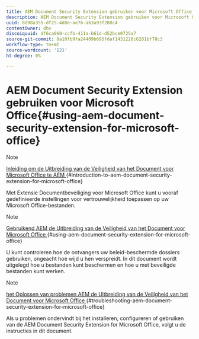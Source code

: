 ```yaml
---
title: AEM Document Security Extension gebruiken voor Microsoft Office
description: AEM Document Security Extension gebruiken voor Microsoft Office
uuid: 8d98a355-df25-4d8e-ae76-a63a93f280c4
contentOwner: dhv
discoiquuid: df6ca960-ccfb-411a-b61d-d52bce0725a7
source-git-commit: 8a10fb9fa24409b695fdaf1431228c6281bf78c3
workflow-type: tm+mt
source-wordcount: '121'
ht-degree: 0%

---
```



# AEM Document Security Extension gebruiken voor Microsoft Office{#using-aem-document-security-extension-for-microsoft-office}

>[!NOTE]
>
>[ Inleiding om de Uitbreiding van de Veiligheid van het Document voor Microsoft Office te AEM ](../document-security-extension-microsoft-office.md) {#introduction-to-aem-document-security-extension-for-microsoft-office}
>
>Met Extensie Documentbeveiliging voor Microsoft Office kunt u vooraf gedefinieerde instellingen voor vertrouwelijkheid toepassen op uw Microsoft Office-bestanden.

>[!NOTE]
>
>[ Gebruikend AEM de Uitbreiding van de Veiligheid van het Document voor Microsoft Office ](../using-aem-document-security-extension.md) {#using-aem-document-security-extension-for-microsoft-office}
>
>U kunt controleren hoe de ontvangers uw beleid-beschermde dossiers gebruiken, ongeacht hoe wijd u hen verspreidt. In dit document wordt uitgelegd hoe u bestanden kunt beschermen en hoe u met beveiligde bestanden kunt werken.

>[!NOTE]
>
>[ het Oplossen van problemen AEM de Uitbreiding van de Veiligheid van het Document voor Microsoft Office ](../troubleshooting-document-security-extension.md) {#troubleshooting-aem-document-security-extension-for-microsoft-office}
>
>Als u problemen ondervindt bij het installeren, configureren of gebruiken van de AEM Document Security Extension for Microsoft Office, volgt u de instructies in dit document.

